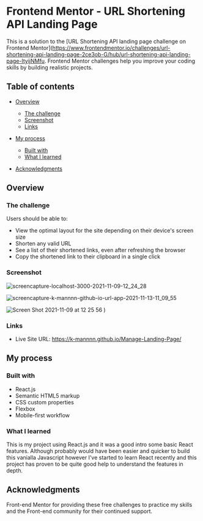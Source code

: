 # Frontend Mentor - URL Shortening API Landing Page

This is a solution to the [URL Shortening API landing page challenge on Frontend Mentor](https://www.frontendmentor.io/challenges/url-shortening-api-landing-page-2ce3ob-G/hub/url-shortening-api-landing-page-ItyijNMfu. Frontend Mentor challenges help you improve your coding skills by building realistic projects. 

## Table of contents

- [Overview](#overview)
  - [The challenge](#the-challenge)
  - [Screenshot](#screenshot)
  - [Links](#links)
- [My process](#my-process)
  - [Built with](#built-with)
  - [What I learned](#what-i-learned)

- [Acknowledgments](#acknowledgments)


## Overview

### The challenge

Users should be able to:

- View the optimal layout for the site depending on their device's screen size
- Shorten any valid URL
- See a list of their shortened links, even after refreshing the browser
- Copy the shortened link to their clipboard in a single click

### Screenshot

![screencapture-localhost-3000-2021-11-09-12_24_28](https://user-images.githubusercontent.com/67024458/141632278-f612e7b6-a3f2-4f66-9b7e-80b5a2f7429e.png)

![screencapture-k-mannnn-github-io-url-app-2021-11-13-11_09_55](https://user-images.githubusercontent.com/67024458/141631038-0a3b78ac-dfe3-4788-93e9-ed7fc209e996.png)

![Screen Shot 2021-11-09 at 12 25 56](https://user-images.githubusercontent.com/67024458/141631215-e7290680-526d-4487-8d1e-6e815d1c1042.png)
)


### Links

- Live Site URL: https://k-mannnn.github.io/Manage-Landing-Page/

## My process

### Built with

- React.js
- Semantic HTML5 markup
- CSS custom properties
- Flexbox
- Mobile-first workflow

### What I learned

This is my project using React.js and it was a good intro some basic React features. Although probably would have been easier and quicker to build this vanialla Javascript however I've started to learn React recently and this project has proven to be quite good help to understand the features in depth.  


## Acknowledgments

Front-end Mentor for providing these free challenges to practice my skills and the Front-end community for their continued support.
